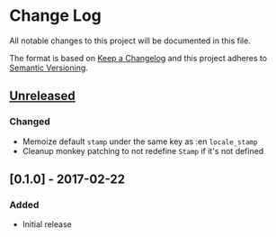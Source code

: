 # Change Log
All notable changes to this project will be documented in this file.

The format is based on [Keep a Changelog](http://keepachangelog.com/)
and this project adheres to [Semantic Versioning](http://semver.org/).

## [Unreleased]
### Changed
- Memoize default `stamp` under the same key as :en `locale_stamp`
- Cleanup monkey patching to not redefine `Stamp` if it's not defined

## [0.1.0] - 2017-02-22
### Added
- Initial release

[Unreleased]: https://github.com/daveallie/bindrs/compare/v0.1.0...HEAD

